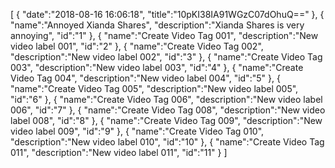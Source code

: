 [
	{
		"date":"2018-08-16 16:06:18",
		"title":"10pKI38IA91WGzC07dOhuQ=="
	},
	{
		"name":"Annoyed Xianda Shares",
		"description":"Xianda Shares is very annoying",
		"id":"1"
	},
	{
		"name":"Create Video Tag 001",
		"description":"New video label 001",
		"id":"2"
	},
	{
		"name":"Create Video Tag 002",
		"description":"New video label 002",
		"id":"3"
	},
	{
		"name":"Create Video Tag 003",
		"description":"New video label 003",
		"id":"4"
	},
	{
		"name":"Create Video Tag 004",
		"description":"New video label 004",
		"id":"5"
	},
	{
		"name":"Create Video Tag 005",
		"description":"New video label 005",
		"id":"6"
	},
	{
		"name":"Create Video Tag 006",
		"description":"New video label 006",
		"id":"7"
	},
	{
		"name":"Create Video Tag 008",
		"description":"New video label 008",
		"id":"8"
	},
	{
		"name":"Create Video Tag 009",
		"description":"New video label 009",
		"id":"9"
	},
	{
		"name":"Create Video Tag 010",
		"description":"New video label 010",
		"id":"10"
	},
	{
		"name":"Create Video Tag 011",
		"description":"New video label 011",
		"id":"11"
	}
]